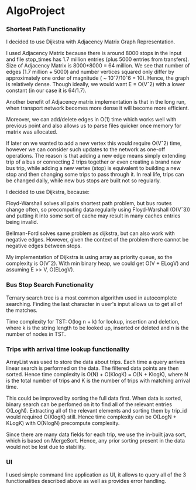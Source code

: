 # AlgoProject

### Shortest Path Functionality 

I decided to use Dijkstra with Adjacency Matrix Graph Representation.

I used Adjacency Matrix because there is around 8000 stops in the input and file stop_times has 1.7 million entries (plus 5000 entries from transfers). Size of Adjacency Matrix is 8000*8000 = 64 million. We see that number of edges (1.7 million + 5000) and number vertices squared only differ by approximately one order of magnitude ( ~ 10ˆ7/10ˆ6 = 10). Hence, the graph is relatively dense. Though ideally, we would want E = O(Vˆ2) with a lower constant (in our case it is 64/1.7). 

Another benefit of Adjacency matrix implementation is that in the long run, when transport network becomes more dense it will become more efficient.

Moreover, we can add/delete edges in O(1) time which works well with previous point and also allows us to parse files quicker once memory for matrix was allocated.

If later on we wanted to add a new vertex this would require O(Vˆ2) time, however we can consider such updates to the network as one-off operations. The reason is that adding a new edge means simply extending trip of a bus or connecting 2 trips together or even creating a brand new bus trip, while adding a new vertex (stop) is equivalent to building a new stop and then changing some trips to pass through it. In real life, trips can be changed daily, while new bus stops are built not so regularly.

I decided to use Dijkstra, because:

Floyd-Warshall solves all pairs shortest path problem, but bus routes change often, so precomputing data regularly using Floyd-Warshall (O(Vˆ3)) and putting it into some sort of cache may result in many caches entries being invalid.

Bellman-Ford solves same problem as dijkstra, but can also work with negative edges. However, given the context of the problem there cannot be negative edges between stops.

My implementation of Dijkstra is using array as priority queue, so the complexity is O(Vˆ2). With min binary heap, we could get O(V + ELogV) and assuming E >> V, O(ELogV). 

### Bus Stop Search Functionality 

Ternary search tree is a most common algorithm used in autocomplete searching. Finding the last character in user's input allows us to get all of the matches. 

Time complexity for TST: O(log n + k) for lookup, insertion and deletion, where k is the string length to be looked up, inserted or deleted and n is the number of nodes in TST.

### Trips with arrival time lookup functionality

ArrayList was used to store the data about trips. Each time a query arrives linear search is performed on the data. The filtered data points are then sorted. Hence time complexity is O(N) + O(KlogK) = O(N + KlogK), where N is the total number of trips and K is the number of trips with matching arrival time. 

This could be improved by sorting the full data first. When data is sorted, binary search can be perfomed on it to find all of the relevant entries O(LogN). Extracting all of the relevant elements and sorting them by trip_id would required O(KlogK) still. Hence time complexity can be O(LogN + KLogK) with O(NlogN) precompute complexity.

Since there are many data fields for each trip, we use the in-built java sort, which is based on MergeSort. Hence, any prior sorting present in the data would not be lost due to stability.

### UI

I used simple command line application as UI, it allows to query all of the 3 functionalities described above as well as provides error handling.

